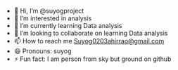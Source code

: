 - 👋 Hi, I’m @suyogproject
- 👀 I’m interested in analysis
- 🌱 I’m currently learning Data analysis
- 💞️ I’m looking to collaborate on learning Data analysis
- 📫 How to reach me Suyog0203ahirrao@gmail.com
- 😄 Pronouns: suyog
- ⚡ Fun fact: I am person from sky but ground on github 

<!---
suyogproject/suyogproject is a ✨ special ✨ repository because its `README.md` (this file) appears on your GitHub profile.
You can click the Preview link to take a look at your changes.
--->
